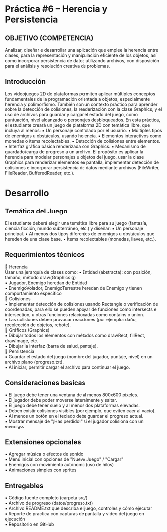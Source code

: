 # Práctica #6 – Herencia y Persistencia

## OBJETIVO (COMPETENCIA)
Analizar, diseñar e desarrollar una aplicación que emplee la herencia entre clases, para la
representación y manipulación eficiente de los objetos, así como incorporar persistencia de datos
utilizando archivos, con disposición para el análisis y resolución creativa de problemas.
## Introducción
Los videojuegos 2D de plataformas permiten aplicar múltiples conceptos fundamentales de la
programación orientada a objetos, especialmente herencia y polimorfismo. También son un
contexto práctico para aprender sobre la detección de colisiones, la renderización con la
clase Graphics, y el uso de archivos para guardar y cargar el estado del juego, como
puntuación, nivel alcanzado o personajes desbloqueados.
En esta práctica, el estudiante creará un juego de plataforma 2D con temática libre, que
incluya al menos:
▪ Un personaje controlado por el usuario.
▪ Múltiples tipos de enemigos u obstáculos, usando herencia.
▪ Elementos interactivos como monedas o ítems recolectables.
▪ Detección de colisiones entre elementos.
▪ Interfaz gráfica básica renderizada con Graphics.
▪ Mecanismo de guardado/carga de progreso a un archivo.
El propósito es aplicar la herencia para modelar personajes u objetos del juego, usar la clase
Graphics para renderizar elementos en pantalla, implementar detección de colisiones e
incorporar persistencia de datos mediante archivos (FileWriter, FileReader, BufferedReader,
etc.).

# Desarrollo
## Temática del Juego
El estudiante deberá elegir una temática libre para su juego (fantasía, ciencia ficción, mundo
subterráneo, etc.) y diseñar:
▪ Un personaje principal.
▪ Al menos dos tipos diferentes de enemigos u obstáculos que hereden de una clase
base.
▪ Ítems recolectables (monedas, llaves, etc.).

## Requerimientos técnicos
🔸 Herencia  
Usar una jerarquía de clases como:
▪ Entidad (abstracta): con posición, tamaño, método draw(Graphics g)  
▪ Jugador, Enemigo heredan de Entidad  
▪ EnemigoVolador, EnemigoTerrestre heredan de Enemigo y tienen comportamiento
específico  
🔸 Colisiones  
▪ Implementar detección de colisiones usando Rectangle o verificación de coordenadas,
para ello se pueden apoyar de funciones como intersects e intersection, u otras
funciones relacionadas como contains o union.  
▪ Las colisiones deben provocar reacciones (por ejemplo: daño, recolección de objetos,
rebote).  
🔸 Gráficos (Graphics)  
▪ Dibujar todos los elementos con métodos como drawRect, fillRect, drawImage, etc.  
▪ Dibujar la interfaz (barra de salud, puntaje).  
🔸 Persistencia  
▪ Guardar el estado del juego (nombre del jugador, puntaje, nivel) en un archivo plano
(progreso.txt).  
▪ Al iniciar, permitir cargar el archivo para continuar el juego.  

## Consideraciones basicas
▪ El juego debe tener una ventana de al menos 800x600 píxeles.  
▪ El jugador debe poder moverse lateralmente y saltar.  
▪ El juego debe tener suelo y al menos dos plataformas elevadas.  
▪ Deben existir colisiones visibles (por ejemplo, que eviten caer al vacío).  
▪ Al menos un botón en el teclado debe guardar el progreso actual.  
▪ Mostrar mensaje de "¡Has perdido!" si el jugador colisiona con un enemigo.
## Extensiones opcionales
▪ Agregar música o efectos de sonido  
▪ Menú inicial con opciones de "Nuevo Juego" / "Cargar"  
▪ Enemigos con movimiento autónomo (uso de hilos)  
▪ Animaciones simples con sprites
## Entregables
▪ Código fuente completo (carpeta src/)  
▪ Archivo de progreso (datos/progreso.txt)  
▪ Archivo README.txt que describa el juego, controles y cómo ejecutar  
▪ Reporte de practica con capturas de pantalla y video del juego en ejecución  
▪ Repositorio en GitHub
